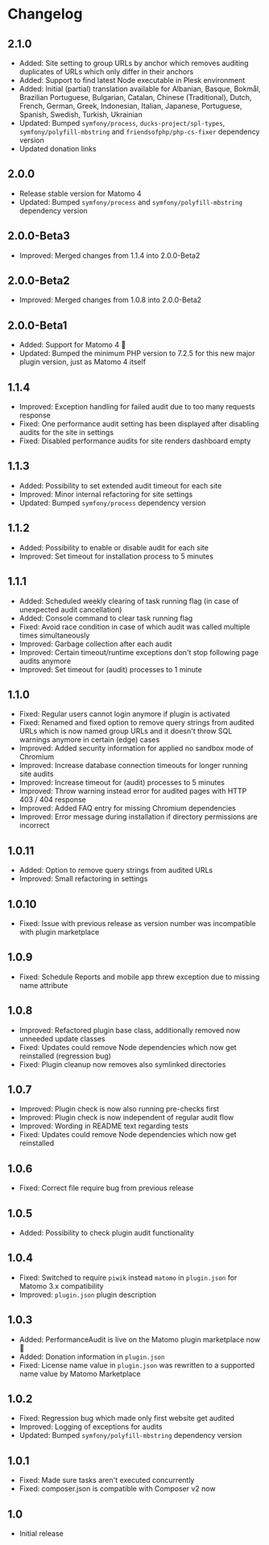 # Changelog
## 2.1.0
- Added: Site setting to group URLs by anchor which removes auditing duplicates of URLs which only differ in their anchors
- Added: Support to find latest Node executable in Plesk environment
- Added: Initial (partial) translation available for Albanian, Basque, Bokmål, Brazilian Portuguese, Bulgarian, Catalan, Chinese (Traditional), Dutch, French, German, Greek, Indonesian, Italian, Japanese, Portuguese, Spanish, Swedish, Turkish, Ukrainian
- Updated: Bumped `symfony/process`, `ducks-project/spl-types`, `symfony/polyfill-mbstring` and `friendsofphp/php-cs-fixer` dependency version
- Updated donation links

## 2.0.0
- Release stable version for Matomo 4
- Updated: Bumped `symfony/process` and `symfony/polyfill-mbstring` dependency version

## 2.0.0-Beta3
- Improved: Merged changes from 1.1.4 into 2.0.0-Beta2

## 2.0.0-Beta2
- Improved: Merged changes from 1.0.8 into 2.0.0-Beta2

## 2.0.0-Beta1
- Added: Support for Matomo 4 🎉
- Updated: Bumped the minimum PHP version to 7.2.5 for this new major plugin version, just as Matomo 4 itself

## 1.1.4
- Improved: Exception handling for failed audit due to too many requests response
- Fixed: One performance audit setting has been displayed after disabling audits for the site in settings
- Fixed: Disabled performance audits for site renders dashboard empty

## 1.1.3
- Added: Possibility to set extended audit timeout for each site
- Improved: Minor internal refactoring for site settings
- Updated: Bumped `symfony/process` dependency version

## 1.1.2
- Added: Possibility to enable or disable audit for each site
- Improved: Set timeout for installation process to 5 minutes

## 1.1.1
- Added: Scheduled weekly clearing of task running flag (in case of unexpected audit cancellation)
- Added: Console command to clear task running flag
- Fixed: Avoid race condition in case of which audit was called multiple times simultaneously
- Improved: Garbage collection after each audit
- Improved: Certain timeout/runtime exceptions don't stop following page audits anymore
- Improved: Set timeout for (audit) processes to 1 minute

## 1.1.0
- Fixed: Regular users cannot login anymore if plugin is activated
- Fixed: Renamed and fixed option to remove query strings from audited URLs which is now named group URLs and it doesn't throw SQL warnings anymore in certain (edge) cases
- Improved: Added security information for applied no sandbox mode of Chromium
- Improved: Increase database connection timeouts for longer running site audits
- Improved: Increase timeout for (audit) processes to 5 minutes
- Improved: Throw warning instead error for audited pages with HTTP 403 / 404 response
- Improved: Added FAQ entry for missing Chromium dependencies
- Improved: Error message during installation if directory permissions are incorrect

## 1.0.11
- Added: Option to remove query strings from audited URLs
- Improved: Small refactoring in settings

## 1.0.10
- Fixed: Issue with previous release as version number was incompatible with plugin marketplace

## 1.0.9
- Fixed: Schedule Reports and mobile app threw exception due to missing name attribute

## 1.0.8
- Improved: Refactored plugin base class, additionally removed now unneeded update classes
- Fixed: Updates could remove Node dependencies which now get reinstalled (regression bug)
- Fixed: Plugin cleanup now removes also symlinked directories

## 1.0.7
- Improved: Plugin check is now also running pre-checks first
- Improved: Plugin check is now independent of regular audit flow
- Improved: Wording in README text regarding tests
- Fixed: Updates could remove Node dependencies which now get reinstalled

## 1.0.6
- Fixed: Correct file require bug from previous release

## 1.0.5
- Added: Possibility to check plugin audit functionality

## 1.0.4
- Fixed: Switched to require `piwik` instead `matomo` in `plugin.json` for Matomo 3.x compatibility
- Improved: `plugin.json` plugin description

## 1.0.3
- Added: PerformanceAudit is live on the Matomo plugin marketplace now 🎉
- Added: Donation information in `plugin.json`
- Fixed: License name value in `plugin.json` was rewritten to a supported name value by Matomo Marketplace

## 1.0.2
- Fixed: Regression bug which made only first website get audited
- Improved: Logging of exceptions for audits
- Updated: Bumped `symfony/polyfill-mbstring` dependency version

## 1.0.1
- Fixed: Made sure tasks aren't executed concurrently
- Fixed: composer.json is compatible with Composer v2 now

## 1.0
- Initial release

